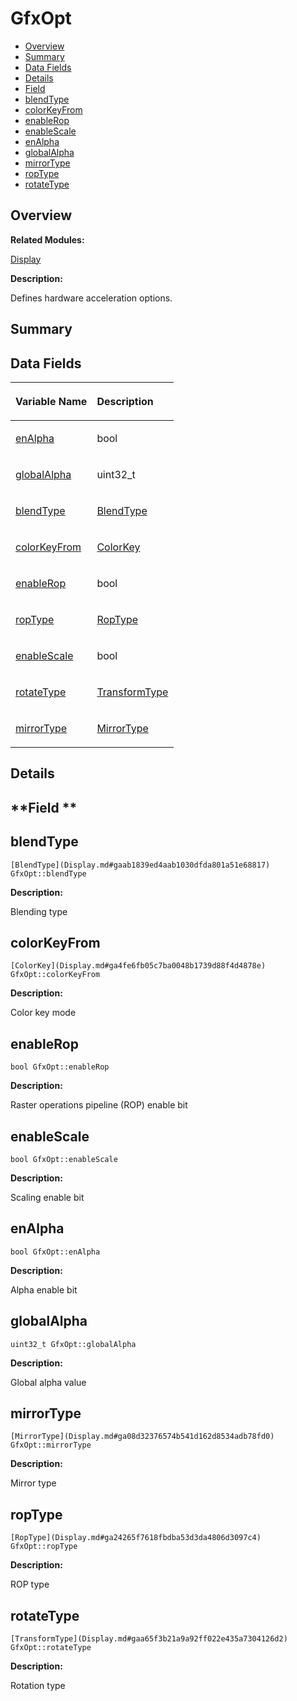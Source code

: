 # GfxOpt<a name="ZH-CN_TOPIC_0000001055678092"></a>

-   [Overview](#section1817863845165631)
-   [Summary](#section994812616165631)
-   [Data Fields](#pub-attribs)
-   [Details](#section1254484134165631)
-   [Field](#section1185676163165631)
-   [blendType](#ae1496544d54cd7a1f065bf8b061c6930)
-   [colorKeyFrom](#a6258754e9250402e52478d29eb2cf070)
-   [enableRop](#aa370e2a38a91f0762ddb48bdacf996c4)
-   [enableScale](#adc64f89952efe8c45ef77f3512190e2d)
-   [enAlpha](#a29ec54f7ca3a87aed83c4621979c6c0a)
-   [globalAlpha](#a812b71a7c6e8190e17307c726c31fc23)
-   [mirrorType](#a16e6d186004487eda4d78c5f8295cd64)
-   [ropType](#a171646d484843b2cc5c92cec8742766f)
-   [rotateType](#a3cf19bc3feeb0d286f526133cc0e027e)

## **Overview**<a name="section1817863845165631"></a>

**Related Modules:**

[Display](Display.md)

**Description:**

Defines hardware acceleration options. 

## **Summary**<a name="section994812616165631"></a>

## Data Fields<a name="pub-attribs"></a>

<a name="table1950903241165631"></a>
<table><thead align="left"><tr id="row535165104165631"><th class="cellrowborder" valign="top" width="50%" id="mcps1.1.3.1.1"><p id="p883304784165631"><a name="p883304784165631"></a><a name="p883304784165631"></a>Variable Name</p>
</th>
<th class="cellrowborder" valign="top" width="50%" id="mcps1.1.3.1.2"><p id="p2093055221165631"><a name="p2093055221165631"></a><a name="p2093055221165631"></a>Description</p>
</th>
</tr>
</thead>
<tbody><tr id="row1274890685165631"><td class="cellrowborder" valign="top" width="50%" headers="mcps1.1.3.1.1 "><p id="p67649396165631"><a name="p67649396165631"></a><a name="p67649396165631"></a><a href="GfxOpt.md#a29ec54f7ca3a87aed83c4621979c6c0a">enAlpha</a></p>
</td>
<td class="cellrowborder" valign="top" width="50%" headers="mcps1.1.3.1.2 "><p id="p1140727493165631"><a name="p1140727493165631"></a><a name="p1140727493165631"></a>bool </p>
</td>
</tr>
<tr id="row1781541885165631"><td class="cellrowborder" valign="top" width="50%" headers="mcps1.1.3.1.1 "><p id="p479266816165631"><a name="p479266816165631"></a><a name="p479266816165631"></a><a href="GfxOpt.md#a812b71a7c6e8190e17307c726c31fc23">globalAlpha</a></p>
</td>
<td class="cellrowborder" valign="top" width="50%" headers="mcps1.1.3.1.2 "><p id="p1559719428165631"><a name="p1559719428165631"></a><a name="p1559719428165631"></a>uint32_t </p>
</td>
</tr>
<tr id="row310470698165631"><td class="cellrowborder" valign="top" width="50%" headers="mcps1.1.3.1.1 "><p id="p687773223165631"><a name="p687773223165631"></a><a name="p687773223165631"></a><a href="GfxOpt.md#ae1496544d54cd7a1f065bf8b061c6930">blendType</a></p>
</td>
<td class="cellrowborder" valign="top" width="50%" headers="mcps1.1.3.1.2 "><p id="p987828768165631"><a name="p987828768165631"></a><a name="p987828768165631"></a><a href="Display.md#gaab1839ed4aab1030dfda801a51e68817">BlendType</a> </p>
</td>
</tr>
<tr id="row802600923165631"><td class="cellrowborder" valign="top" width="50%" headers="mcps1.1.3.1.1 "><p id="p2104406438165631"><a name="p2104406438165631"></a><a name="p2104406438165631"></a><a href="GfxOpt.md#a6258754e9250402e52478d29eb2cf070">colorKeyFrom</a></p>
</td>
<td class="cellrowborder" valign="top" width="50%" headers="mcps1.1.3.1.2 "><p id="p737856097165631"><a name="p737856097165631"></a><a name="p737856097165631"></a><a href="Display.md#ga4fe6fb05c7ba0048b1739d88f4d4878e">ColorKey</a> </p>
</td>
</tr>
<tr id="row1920173399165631"><td class="cellrowborder" valign="top" width="50%" headers="mcps1.1.3.1.1 "><p id="p1637951690165631"><a name="p1637951690165631"></a><a name="p1637951690165631"></a><a href="GfxOpt.md#aa370e2a38a91f0762ddb48bdacf996c4">enableRop</a></p>
</td>
<td class="cellrowborder" valign="top" width="50%" headers="mcps1.1.3.1.2 "><p id="p285643922165631"><a name="p285643922165631"></a><a name="p285643922165631"></a>bool </p>
</td>
</tr>
<tr id="row1142334350165631"><td class="cellrowborder" valign="top" width="50%" headers="mcps1.1.3.1.1 "><p id="p1351198246165631"><a name="p1351198246165631"></a><a name="p1351198246165631"></a><a href="GfxOpt.md#a171646d484843b2cc5c92cec8742766f">ropType</a></p>
</td>
<td class="cellrowborder" valign="top" width="50%" headers="mcps1.1.3.1.2 "><p id="p1119834802165631"><a name="p1119834802165631"></a><a name="p1119834802165631"></a><a href="Display.md#ga24265f7618fbdba53d3da4806d3097c4">RopType</a> </p>
</td>
</tr>
<tr id="row1496406255165631"><td class="cellrowborder" valign="top" width="50%" headers="mcps1.1.3.1.1 "><p id="p536425117165631"><a name="p536425117165631"></a><a name="p536425117165631"></a><a href="GfxOpt.md#adc64f89952efe8c45ef77f3512190e2d">enableScale</a></p>
</td>
<td class="cellrowborder" valign="top" width="50%" headers="mcps1.1.3.1.2 "><p id="p1858058910165631"><a name="p1858058910165631"></a><a name="p1858058910165631"></a>bool </p>
</td>
</tr>
<tr id="row330475311165631"><td class="cellrowborder" valign="top" width="50%" headers="mcps1.1.3.1.1 "><p id="p402691577165631"><a name="p402691577165631"></a><a name="p402691577165631"></a><a href="GfxOpt.md#a3cf19bc3feeb0d286f526133cc0e027e">rotateType</a></p>
</td>
<td class="cellrowborder" valign="top" width="50%" headers="mcps1.1.3.1.2 "><p id="p759800257165631"><a name="p759800257165631"></a><a name="p759800257165631"></a><a href="Display.md#gaa65f3b21a9a92ff022e435a7304126d2">TransformType</a> </p>
</td>
</tr>
<tr id="row1113776817165631"><td class="cellrowborder" valign="top" width="50%" headers="mcps1.1.3.1.1 "><p id="p1035729281165631"><a name="p1035729281165631"></a><a name="p1035729281165631"></a><a href="GfxOpt.md#a16e6d186004487eda4d78c5f8295cd64">mirrorType</a></p>
</td>
<td class="cellrowborder" valign="top" width="50%" headers="mcps1.1.3.1.2 "><p id="p1102106726165631"><a name="p1102106726165631"></a><a name="p1102106726165631"></a><a href="Display.md#ga08d32376574b541d162d8534adb78fd0">MirrorType</a> </p>
</td>
</tr>
</tbody>
</table>

## **Details**<a name="section1254484134165631"></a>

## **Field **<a name="section1185676163165631"></a>

## blendType<a name="ae1496544d54cd7a1f065bf8b061c6930"></a>

```
[BlendType](Display.md#gaab1839ed4aab1030dfda801a51e68817) GfxOpt::blendType
```

 **Description:**

Blending type 

## colorKeyFrom<a name="a6258754e9250402e52478d29eb2cf070"></a>

```
[ColorKey](Display.md#ga4fe6fb05c7ba0048b1739d88f4d4878e) GfxOpt::colorKeyFrom
```

 **Description:**

Color key mode 

## enableRop<a name="aa370e2a38a91f0762ddb48bdacf996c4"></a>

```
bool GfxOpt::enableRop
```

 **Description:**

Raster operations pipeline \(ROP\) enable bit 

## enableScale<a name="adc64f89952efe8c45ef77f3512190e2d"></a>

```
bool GfxOpt::enableScale
```

 **Description:**

Scaling enable bit 

## enAlpha<a name="a29ec54f7ca3a87aed83c4621979c6c0a"></a>

```
bool GfxOpt::enAlpha
```

 **Description:**

Alpha enable bit 

## globalAlpha<a name="a812b71a7c6e8190e17307c726c31fc23"></a>

```
uint32_t GfxOpt::globalAlpha
```

 **Description:**

Global alpha value 

## mirrorType<a name="a16e6d186004487eda4d78c5f8295cd64"></a>

```
[MirrorType](Display.md#ga08d32376574b541d162d8534adb78fd0) GfxOpt::mirrorType
```

 **Description:**

Mirror type 

## ropType<a name="a171646d484843b2cc5c92cec8742766f"></a>

```
[RopType](Display.md#ga24265f7618fbdba53d3da4806d3097c4) GfxOpt::ropType
```

 **Description:**

ROP type 

## rotateType<a name="a3cf19bc3feeb0d286f526133cc0e027e"></a>

```
[TransformType](Display.md#gaa65f3b21a9a92ff022e435a7304126d2) GfxOpt::rotateType
```

 **Description:**

Rotation type 

